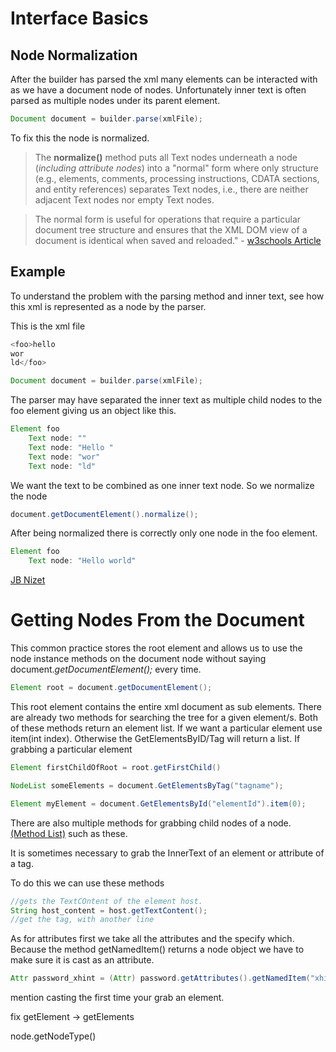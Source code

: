 # Interface Basics

## Node Normalization

After the builder has parsed the xml many elements can be interacted with as we have a document node of nodes. Unfortunately inner text is often parsed as multiple nodes under its parent element.

```java
Document document = builder.parse(xmlFile);
```

To fix this the node is normalized.

> The **normalize()** method puts all Text nodes underneath a node (*including attribute nodes*) into a "normal" form where only structure (e.g., elements, comments, processing instructions, CDATA sections, and entity references) separates Text nodes, i.e., there are neither adjacent Text nodes nor empty Text nodes.

> The normal form is useful for operations that require a particular document tree structure and ensures that the XML DOM view of a document is identical when saved and reloaded." - [w3schools Article](https://www.w3schools.com/xml/met_node_normalize.asp)

## Example


To understand the problem with the parsing method and inner text, see how this xml is represented as a node by the parser. 

This is the xml file
```java
<foo>hello 
wor
ld</foo>
```
```java
Document document = builder.parse(xmlFile);
```
The parser may have separated the inner text as multiple child nodes to the foo element giving us an object like this.
```java
Element foo
    Text node: ""
    Text node: "Hello "
    Text node: "wor"
    Text node: "ld"
```
We want the text to be combined as one inner text node. So we normalize the node

```java
document.getDocumentElement().normalize();
```
After being normalized there is correctly only one node in the foo element.

```java
Element foo
    Text node: "Hello world"

```
[JB Nizet](https://stackoverflow.com/questions/13786607/normalization-in-dom-parsing-with-java-how-does-it-work)




# Getting Nodes From the Document

This common practice stores the root element and allows us to use the node instance methods on the document node without saying document.*getDocumentElement();* every time.

```java
Element root = document.getDocumentElement();
```
This root element contains the entire xml document as sub elements. There are already two methods for searching the tree for a given element/s. Both of these methods return an element list. If we want a particular element use item(int index). Otherwise the GetElementsByID/Tag will return a list. If grabbing a particular element
```java
Element firstChildOfRoot = root.getFirstChild()

NodeList someElements = document.GetElementsByTag("tagname");

Element myElement = document.GetElementsById("elementId").item(0);
```
There are also multiple methods for grabbing child nodes of a node.
[(Method List)](https://www.programcreek.com/java-api-examples/?class=org.w3c.dom.Document&method=getElementsByTagName)
such as these.

It is sometimes necessary to grab the InnerText of an element or attribute of a tag.

To do this we can use these methods
```java
//gets the TextCOntent of the element host. 
String host_content = host.getTextContent();
//get the tag, with another line
```
As for attributes first we take all the attributes and the specify which. Because the method getNamedItem() returns a node object we have to make sure it is cast as an attribute.
```java
Attr password_xhint = (Attr) password.getAttributes().getNamedItem("xhint");
```


mention casting the first time your grab an element.

fix getElement -> getElements

node.getNodeType()



